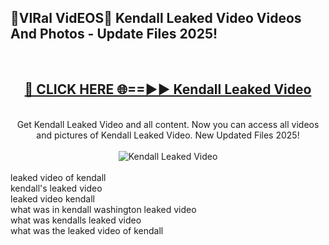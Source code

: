 <h2>🔴VIRal VidEOS🔴 Kendall Leaked Video Videos And Photos - Update Files 2025!</h2>
<br>
<div align="center">
<h2><a href="https://virallinks.top/odZfE0" rel="nofollow">🔴 CLICK HERE 🌐==►► Kendall Leaked Video</a></h2>
<br>
Get Kendall Leaked Video and all content. Now you can access all videos and pictures of Kendall Leaked Video. New Updated Files 2025!
<br>
<br>
<a href="https://virallinks.top/odZfE0" rel="nofollow" data-target="animated-image.originalLink"><img src="https://i.imgur.com/dJHk4Zq.gif)" alt="Kendall Leaked Video" style="max-width: 100%; display: inline-block;" data-target="animated-image.originalImage"></a>
</div>
<br>
leaked video of kendall<br>
kendall's leaked video<br>
leaked video kendall<br>
what was in kendall washington leaked video<br>
what was kendalls leaked video<br>
what was the leaked video of kendall